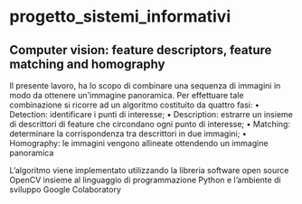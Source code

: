 # progetto_sistemi_informativi


## Computer vision: feature descriptors, feature matching and homography

Il presente lavoro, ha lo scopo di combinare una sequenza di immagini in modo da ottenere un'immagine panoramica.
Per effettuare tale combinazione si ricorre ad un algoritmo costituito da quattro fasi:
•	Detection: identificare i punti di interesse;
•	Description: estrarre un insieme di descrittori di feature che circondano ogni punto di interesse;
•	Matching: determinare la corrispondenza tra descrittori in due immagini;
•	Homography: le immagini vengono allineate ottendendo un immagine panoramica

 L’algoritmo viene implementato utilizzando la libreria software open source OpenCV insieme al linguaggio di programmazione Python e l’ambiente di sviluppo Google Colaboratory
